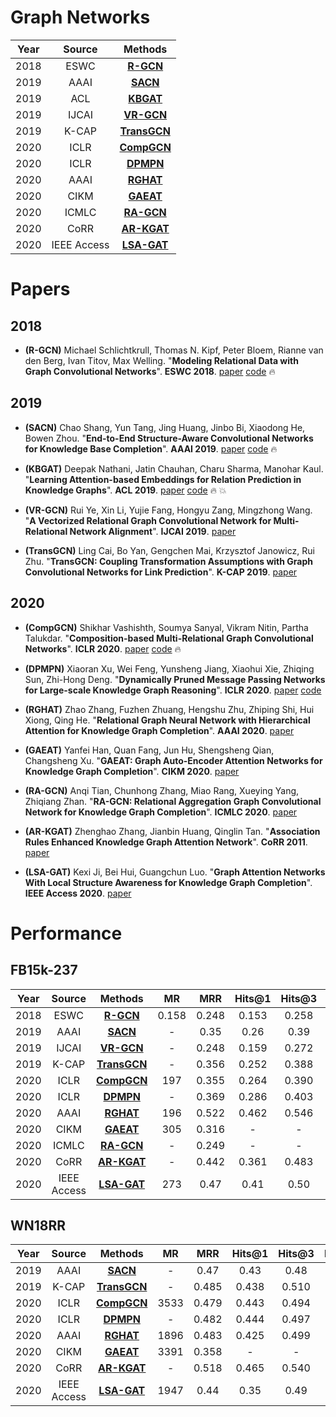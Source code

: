 # Graph Networks

| Year | Source |	Methods |
|:----:|:----:|:----:|
| 2018 | ESWC | **[R-GCN](#R-GCN)** |
| 2019 | AAAI | **[SACN](#SACN)** |
| 2019 | ACL | **[KBGAT](#KBGAT)** |
| 2019 | IJCAI | **[VR-GCN](#VR-GCN)** |
| 2019 | K-CAP | **[TransGCN](#TransGCN)** |
| 2020 | ICLR | **[CompGCN](#CompGCN)** |
| 2020 | ICLR | **[DPMPN](#DPMPN)** |
| 2020 | AAAI | **[RGHAT](#RGHAT)** |
| 2020 | CIKM | **[GAEAT](#GAEAT)** |
| 2020 | ICMLC | **[RA-GCN](#RA-GCN)** |
| 2020 | CoRR | **[AR-KGAT](#AR-KGAT)** |
| 2020 | IEEE Access | **[LSA-GAT](#LSA-GAT)** |

# Papers

## 2018

- <a name="R-GCN"></a> **(R-GCN)** Michael Schlichtkrull, Thomas N. Kipf, Peter Bloem, Rianne van den Berg, Ivan Titov, Max Welling. "**Modeling Relational Data with Graph Convolutional Networks**". **ESWC 2018**. [paper](https://link.springer.com/chapter/10.1007%2F978-3-319-93417-4_38) [code](https://github.com/tkipf/relational-gcn) :fire:

## 2019

- <a name="SACN"></a> **(SACN)** Chao Shang, Yun Tang, Jing Huang, Jinbo Bi, Xiaodong He, Bowen Zhou. "**End-to-End Structure-Aware Convolutional Networks for Knowledge Base Completion**". **AAAI 2019**. [paper](https://aaai.org/ojs/index.php/AAAI/article/view/4164) [code](https://github.com/JD-AI-Research-Silicon-Valley/SACN) :fire:

- <a name="KBGAT"></a> **(KBGAT)** Deepak Nathani, Jatin Chauhan, Charu Sharma, Manohar Kaul. "**Learning Attention-based Embeddings for Relation Prediction in Knowledge Graphs**". **ACL 2019**. [paper](https://www.aclweb.org/anthology/P19-1466/) [code](https://github.com/deepakn97/relationPrediction) :fire: :boom:

- <a name="VR-GCN"></a> **(VR-GCN)** Rui Ye, Xin Li, Yujie Fang, Hongyu Zang, Mingzhong Wang. "**A Vectorized Relational Graph Convolutional Network for Multi-Relational Network Alignment**". **IJCAI 2019**.  [paper](https://www.ijcai.org/Proceedings/2019/574) 

- <a name="TransGCN"></a> **(TransGCN)**	Ling Cai, Bo Yan, Gengchen Mai, Krzysztof Janowicz, Rui Zhu. "**TransGCN: Coupling Transformation Assumptions with Graph Convolutional Networks for Link Prediction**". **K-CAP 2019**. [paper](https://dl.acm.org/doi/10.1145/3360901.3364441)

## 2020

- <a name="CompGCN"></a> **(CompGCN)** Shikhar Vashishth, Soumya Sanyal, Vikram Nitin, Partha Talukdar. "**Composition-based Multi-Relational Graph Convolutional Networks**". **ICLR 2020**. [paper](https://openreview.net/forum?id=BylA_C4tPr) [code](https://github.com/malllabiisc/CompGCN) :fire:

- <a name="DPMPN"></a> **(DPMPN)** Xiaoran Xu, Wei Feng, Yunsheng Jiang, Xiaohui Xie, Zhiqing Sun, Zhi-Hong Deng. "**Dynamically Pruned Message Passing Networks for Large-scale Knowledge Graph Reasoning**". **ICLR 2020**. [paper](https://openreview.net/forum?id=rkeuAhVKvB) [code](https://github.com/netpaladinx/DPMPN)

- <a name="RGHAT"></a> **(RGHAT)** Zhao Zhang, Fuzhen Zhuang, Hengshu Zhu, Zhiping Shi, Hui Xiong, Qing He. "**Relational Graph Neural Network with Hierarchical Attention for Knowledge Graph Completion**". **AAAI 2020**. [paper](https://aaai.org/ojs/index.php/AAAI/article/view/6508)

- <a name="GAEAT"></a> **(GAEAT)** Yanfei Han, Quan Fang, Jun Hu, Shengsheng Qian, Changsheng Xu. "**GAEAT: Graph Auto-Encoder Attention Networks for Knowledge Graph Completion**". **CIKM 2020**. [paper](https://dl.acm.org/doi/10.1145/3340531.3412148)

- <a name="RA-GCN"></a> **(RA-GCN)** Anqi Tian, Chunhong Zhang, Miao Rang, Xueying Yang, Zhiqiang Zhan. "**RA-GCN: Relational Aggregation Graph Convolutional Network for Knowledge Graph Completion**". **ICMLC 2020**. [paper](https://dl.acm.org/doi/10.1145/3383972.3384067)

- <a name="AR-KGAT"></a> **(AR-KGAT)** Zhenghao Zhang, Jianbin Huang, Qinglin Tan. "**Association Rules Enhanced Knowledge Graph Attention Network**". **CoRR 2011**. [paper](https://arxiv.org/abs/2011.08431)

- <a name="LSA-GAT"></a> **(LSA-GAT)** Kexi Ji, Bei Hui, Guangchun Luo. "**Graph Attention Networks With Local Structure Awareness for Knowledge Graph Completion**". **IEEE Access 2020**. [paper](https://ieeexplore.ieee.org/document/9292922)

# Performance

## FB15k-237

| Year | Source | Methods | MR | MRR | Hits@1 | Hits@3 | Hits@10 |
|:----:|:------:|:-------:|:--:|:---:|:------:|:------:|:-------:|
| 2018 | ESWC | **[R-GCN](#R-GCN)** | 0.158 | 0.248 | 0.153 | 0.258 | 0.414 |
| 2019 | AAAI | **[SACN](#SACN)** | - | 0.35 | 0.26 | 0.39 | 0.54 |
| 2019 | IJCAI | **[VR-GCN](#VR-GCN)** | - | 0.248 | 0.159 | 0.272 | 0.432 |
| 2019 | K-CAP | **[TransGCN](#TransGCN)** | - | 0.356 | 0.252 | 0.388 | 0.555 |
| 2020 | ICLR | **[CompGCN](#CompGCN)** | 197 | 0.355 | 0.264 | 0.390 | 0.535 |
| 2020 | ICLR | **[DPMPN](#DPMPN)** | - | 0.369 | 0.286 | 0.403 | 0.530 |
| 2020 | AAAI | **[RGHAT](#RGHAT)** | 196 | 0.522 | 0.462 | 0.546 | 0.631 |
| 2020 | CIKM | **[GAEAT](#GAEAT)** | 305 | 0.316 | - | - | 0.481 |
| 2020 | ICMLC | **[RA-GCN](#RA-GCN)** | - | 0.249 | - | - | 0.417 |
| 2020 | CoRR | **[AR-KGAT](#AR-KGAT)** | - | 0.442 | 0.361 | 0.483 | 0.581 |
| 2020 | IEEE Access | **[LSA-GAT](#LSA-GAT)** | 273 | 0.47 | 0.41 | 0.50 | 0.60 |

## WN18RR

| Year | Source | Methods | MR | MRR | Hits@1 | Hits@3 | Hits@10 |
|:----:|:------:|:-------:|:--:|:---:|:------:|:------:|:-------:|
| 2019 | AAAI | **[SACN](#SACN)** | - | 0.47 | 0.43 | 0.48 | 0.54 |
| 2019 | K-CAP | **[TransGCN](#TransGCN)** | - | 0.485 | 0.438 | 0.510 | 0.578 |
| 2020 | ICLR | **[CompGCN](#CompGCN)** | 3533 | 0.479 | 0.443 | 0.494 | 0.546 |
| 2020 | ICLR | **[DPMPN](#DPMPN)** | - | 0.482 | 0.444 | 0.497 | 0.558 |
| 2020 | AAAI | **[RGHAT](#RGHAT)** | 1896 | 0.483 | 0.425 | 0.499 | 0.588 |
| 2020 | CIKM | **[GAEAT](#GAEAT)** | 3391 | 0.358 | - | - | 0.534 |
| 2020 | CoRR | **[AR-KGAT](#AR-KGAT)** | - | 0.518 | 0.465 | 0.540 | 0.626 |
| 2020 | IEEE Access | **[LSA-GAT](#LSA-GAT)** | 1947 | 0.44 | 0.35 | 0.49 | 0.58 |
